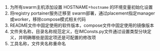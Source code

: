 1. 为所有swarm主机添加设置 HOSTNAME=`hostname` 的环境变量初始化设置
2. 将registry portainer服务迁移至 swarm部署，通过placement指定manager或worker，移除compose模式相关代码
3. README文件中固定使用的软件版本，compose文件中固定使用的镜像版本
4. 文件夹名称，目录名称规范定义，在IMConsts.py文件通过设置类型分块定义，并明确哪些是固定项还是可配置的修改项
5. 工具名称，文件夹名称重命名